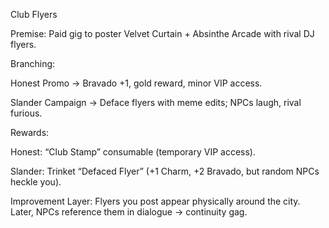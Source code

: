 Club Flyers

Premise: Paid gig to poster Velvet Curtain + Absinthe Arcade with rival DJ flyers.

Branching:

Honest Promo → Bravado +1, gold reward, minor VIP access.

Slander Campaign → Deface flyers with meme edits; NPCs laugh, rival furious.

Rewards:

Honest: “Club Stamp” consumable (temporary VIP access).

Slander: Trinket “Defaced Flyer” (+1 Charm, +2 Bravado, but random NPCs heckle you).

Improvement Layer: Flyers you post appear physically around the city. Later, NPCs reference them in dialogue → continuity gag.